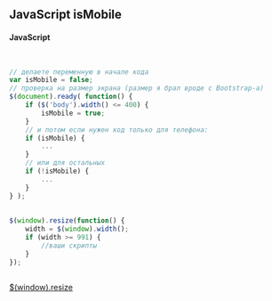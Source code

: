 ##  JavaScript isMobile

<!--![](../../img/media.png)-->

#### JavaScript

```javascript


// делаете переменную в начале кода
var isMobile = false;
// проверка на размер экрана (размер я брал вроде с Bootstrap-а)
$(document).ready( function() {
    if ($('body').width() <= 400) {
        isMobile = true;
    }
    // и потом если нужен код только для телефона:
    if (isMobile) {
        ...
    }
    // или для остальных
    if (!isMobile) {
        ...
    }
} );
                   
                   
$(window).resize(function() {
    width = $(window).width();
    if (width >= 991) {
        //ваши скрипты
    }
});
      

```


 [$(window).resize](https://api.jquery.com/resize/)